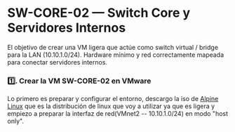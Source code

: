 # SW-CORE-02 — Switch Core y Servidores Internos

El objetivo de crear una VM ligera que actúe como switch virtual / bridge para la LAN (10.10.1.0/24). Hardware mínimo y red correctamente mapeada para conectar servidores internos.

### 1️⃣. Crear la VM SW-CORE-02 en VMware

Lo primero es preparar y configurar el entorno, descargo la iso de [Alpine Linux](https://www.alpinelinux.org/?utm_source=chatgpt.com) que es la distribución de linux que voy a utilizar ya que es ligera y empiezo a preparar la interfaz de red(VMnet2 -- 10.10.1.0/24) en modo "host only".

